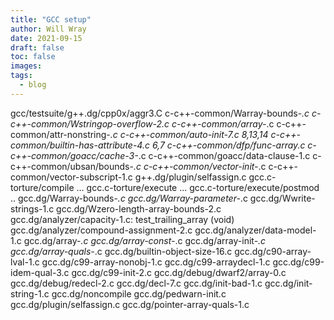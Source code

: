 ```yaml
---
title: "GCC setup"
author: Will Wray
date: 2021-09-15
draft: false
toc: false
images:
tags:
  - blog
---
```


gcc/testsuite/g++.dg/cpp0x/aggr3.C
c-c++-common/Warray-bounds-*.c
c-c++-common/Wstringop-overflow-2.c
c-c++-common/array-*.c
c-c++-common/attr-nonstring-*.c
c-c++-common/auto-init-7.c 8,13,14
c-c++-common/builtin-has-attribute-4.c 6,7
c-c++-common/dfp/func-array.c
c-c++-common/goacc/cache-3-*.c
c-c++-common/goacc/data-clause-1.c
c-c++-common/ubsan/bounds-*.c
c-c++-common/vector-init-*.c
c-c++-common/vector-subscript-1.c
g++.dg/plugin/selfassign.c
gcc.c-torture/compile ...
gcc.c-torture/execute ...
gcc.c-torture/execute/postmod ..
gcc.dg/Warray-bounds-*.c
gcc.dg/Warray-parameter-*.c
gcc.dg/Wwrite-strings-1.c
gcc.dg/Wzero-length-array-bounds-2.c
gcc.dg/analyzer/capacity-1.c: test_trailing_array (void)
gcc.dg/analyzer/compound-assignment-2.c
gcc.dg/analyzer/data-model-1.c
gcc.dg/array-*.c
gcc.dg/array-const-*.c
gcc.dg/array-init-*.c
gcc.dg/array-quals-*.c
gcc.dg/builtin-object-size-16.c
gcc.dg/c90-array-lval-1.c
gcc.dg/c99-array-nonobj-1.c
gcc.dg/c99-arraydecl-1.c
gcc.dg/c99-idem-qual-3.c
gcc.dg/c99-init-2.c
gcc.dg/debug/dwarf2/array-0.c
gcc.dg/debug/redecl-2.c
gcc.dg/decl-7.c
gcc.dg/init-bad-1.c
gcc.dg/init-string-1.c
gcc.dg/noncompile
gcc.dg/pedwarn-init.c
gcc.dg/plugin/selfassign.c
gcc.dg/pointer-array-quals-1.c


